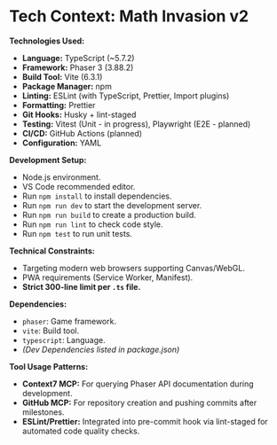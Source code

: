 # Tech Context: Math Invasion v2

**Technologies Used:**
*   **Language:** TypeScript (~5.7.2)
*   **Framework:** Phaser 3 (3.88.2)
*   **Build Tool:** Vite (6.3.1)
*   **Package Manager:** npm
*   **Linting:** ESLint (with TypeScript, Prettier, Import plugins)
*   **Formatting:** Prettier
*   **Git Hooks:** Husky + lint-staged
*   **Testing:** Vitest (Unit - in progress), Playwright (E2E - planned)
*   **CI/CD:** GitHub Actions (planned)
*   **Configuration:** YAML

**Development Setup:**
*   Node.js environment.
*   VS Code recommended editor.
*   Run `npm install` to install dependencies.
*   Run `npm run dev` to start the development server.
*   Run `npm run build` to create a production build.
*   Run `npm run lint` to check code style.
*   Run `npm test` to run unit tests.

**Technical Constraints:**
*   Targeting modern web browsers supporting Canvas/WebGL.
*   PWA requirements (Service Worker, Manifest).
*   **Strict 300-line limit per `.ts` file.**

**Dependencies:**
*   `phaser`: Game framework.
*   `vite`: Build tool.
*   `typescript`: Language.
*   *(Dev Dependencies listed in package.json)*

**Tool Usage Patterns:**
*   **Context7 MCP:** For querying Phaser API documentation during development.
*   **GitHub MCP:** For repository creation and pushing commits after milestones.
*   **ESLint/Prettier:** Integrated into pre-commit hook via lint-staged for automated code quality checks.
